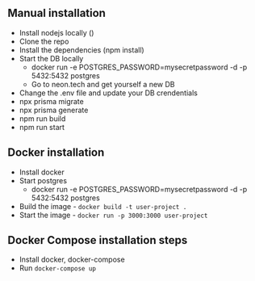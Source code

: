 ## Manual installation
 - Install nodejs locally ()
 - Clone the repo
 - Install the dependencies (npm install)
 - Start the DB locally
   - docker run -e POSTGRES_PASSWORD=mysecretpassword -d -p 5432:5432 postgres
   - Go to neon.tech and get yourself a new DB
 - Change the .env file and update your DB crendentials
 - npx prisma migrate
 - npx prisma generate
 - npm run build
 - npm run start

## Docker installation
- Install docker 
- Start postgres
  - docker run -e POSTGRES_PASSWORD=mysecretpassword -d -p 5432:5432 postgres
- Build the image - `docker build -t user-project .`
- Start the image - `docker run -p 3000:3000 user-project`

## Docker Compose installation steps
- Install docker, docker-compose
- Run `docker-compose up`